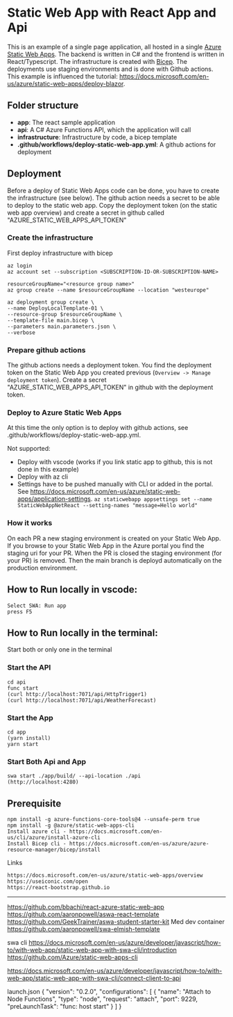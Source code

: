 # Static Web App with React App and Api

This is an example of a single page application, all hosted in a single [Azure Static Web Apps](https://docs.microsoft.com/en-us/azure/static-web-apps/). The backend is written in C# and the frontend is written in React/Typescript. The infrastructure is created with [Bicep](https://docs.microsoft.com/en-us/azure/azure-resource-manager/bicep/). The deployments use staging environments and is done with Github actions. This example is influenced the tutorial: https://docs.microsoft.com/en-us/azure/static-web-apps/deploy-blazor.


## Folder structure

* **app**: The react sample application
* **api**:  A C# Azure Functions API, which the application will call
* **infrastructure**: Infrastructure by code, a bicep template
* **.github/workflows/deploy-static-web-app.yml**: A github actions for deployment

## Deployment
Before a deploy of Static Web Apps code can be done, you have to create the infrastructure (see below). The github action needs a secret to be able to deploy to the static web app. Copy the deployment token (on the static web app overview) and create a secret in github called "AZURE_STATIC_WEB_APPS_API_TOKEN"

### Create the infrastructure

First deploy infrastructure with bicep

```
az login
az account set --subscription <SUBSCRIPTION-ID-OR-SUBSCRIPTION-NAME>

resourceGroupName="<resource group name>"
az group create --name $resourceGroupName --location "westeurope"

az deployment group create \
--name DeployLocalTemplate-01 \
--resource-group $resourceGroupName \
--template-file main.bicep \
--parameters main.parameters.json \
--verbose
```

### Prepare github actions

The github actions needs a deployment token. You find the deployment token on the Static Web App you created previous (`Overview -> Manage deployment token`). Create a secret "AZURE_STATIC_WEB_APPS_API_TOKEN" in github with the deployment token.

### Deploy to Azure Static Web Apps

At this time the only option is to deploy with github actions, see .github/workflows/deploy-static-web-app.yml.

Not supported:
* Deploy with vscode (works if you link static app to github, this is not done in this example)
* Deploy with az cli
* Settings have to be pushed manually with CLI or added in the portal.
See https://docs.microsoft.com/en-us/azure/static-web-apps/application-settings.
`az staticwebapp appsettings set --name StaticWebAppNetReact --setting-names "message=Hello world"`

### How it works
On each PR a new staging environment is created on your Static Web App. If you browse to your Static Web App in the Azure portal you find the staging uri for your PR. When the PR is closed the staging environment (for your PR) is removed. Then the main branch is deployd automatically on the production environment.

## How to Run locally in vscode:
```
Select SWA: Run app
press F5
```

## How to Run locally in the terminal:
Start both or only one in the terminal

### Start the API
```
cd api
func start
(curl http://localhost:7071/api/HttpTrigger1)
(curl http://localhost:7071/api/WeatherForecast)
```

### Start the App
```
cd app
(yarn install)
yarn start
```

### Start Both Api and App
```
swa start ./app/build/ --api-location ./api
(http://localhost:4280)
```

## Prerequisite
```
npm install -g azure-functions-core-tools@4 --unsafe-perm true
npm install -g @azure/static-web-apps-cli
Install azure cli - https://docs.microsoft.com/en-us/cli/azure/install-azure-cli
Install Bicep cli - https://docs.microsoft.com/en-us/azure/azure-resource-manager/bicep/install
```

Links
```
https://docs.microsoft.com/en-us/azure/static-web-apps/overview
https://useiconic.com/open
https://react-bootstrap.github.io
```

--------------------------------------------------------------------

https://github.com/bbachi/react-azure-static-web-app
https://github.com/aaronpowell/aswa-react-template
https://github.com/GeekTrainer/aswa-student-starter-kit
Med dev container
https://github.com/aaronpowell/swa-elmish-template

swa cli
https://docs.microsoft.com/en-us/azure/developer/javascript/how-to/with-web-app/static-web-app-with-swa-cli/introduction
https://github.com/Azure/static-web-apps-cli


https://docs.microsoft.com/en-us/azure/developer/javascript/how-to/with-web-app/static-web-app-with-swa-cli/connect-client-to-api

launch.json
{
    "version": "0.2.0",
    "configurations": [
        {
            "name": "Attach to Node Functions",
            "type": "node",
            "request": "attach",
            "port": 9229,
            "preLaunchTask": "func: host start"
        }
    ]
}